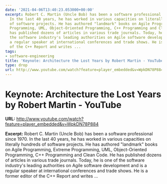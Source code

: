 ```yaml
---
date: '2021-04-06T13:40:23.053000+00:00'
excerpt: Robert C. Martin (Uncle Bob) has been a software professional since 1970.
  In the last 40 years, he has worked in various capacities on literally hundreds
  of software projects. He has authored "landmark" books on Agile Programming, Extreme
  Programming, UML, Object-Oriented Programming, C++ Programming and Clean Code. He
  has published dozens of articles in various trade journals. Today, he is one of
  the software industry's leading authorities on Agile software development and is
  a regular speaker at international conferences and trade shows. He is a former editor
  of the C++ Report and writes ...
tags:
- software-engineering
title: 'Keynote: Architecture the Lost Years by Robert Martin - YouTube'
type: drop
url: http://www.youtube.com/watch?feature=player_embedded&v=WpkDN78P884
---
```


# Keynote: Architecture the Lost Years by Robert Martin - YouTube

**URL:** http://www.youtube.com/watch?feature=player_embedded&v=WpkDN78P884

**Excerpt:** Robert C. Martin (Uncle Bob) has been a software professional since 1970. In the last 40 years, he has worked in various capacities on literally hundreds of software projects. He has authored "landmark" books on Agile Programming, Extreme Programming, UML, Object-Oriented Programming, C++ Programming and Clean Code. He has published dozens of articles in various trade journals. Today, he is one of the software industry's leading authorities on Agile software development and is a regular speaker at international conferences and trade shows. He is a former editor of the C++ Report and writes ...
